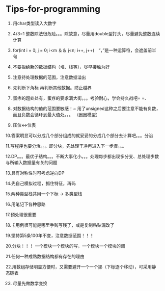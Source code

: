 # Tips-for-programming

1. 用char类型读入大数字

2. 4/3=1 整数除法很危险。。。除故意，尽量用double型打头，尽量避免整数连续计算

3. for(int i = 0, j = 0; i<m ＆＆ j<n; i++, j++)　“，”是一种运算符，会遮盖前半句

4. 不要拒绝新的数据结构（堆、栈等），尽早接触为好

5. 注意待处理数据的范围，注意数据溢出

6. 先判断下角标 再判断其他数据。防止越界

7. 蛋疼的题处处有，蛋疼的要求满大街。。。考验耐心，学会持久战吧= =、

8. 对数据结构的值的范围要敏感！~ 用了unsigned这种之后要注意不能有负数，而且负数会循环到最大值处。。。
   （圈圈模型）

9. 压位<->位表

10.答案明显可以分成几个部分组成的就妥妥的分成几个部分去计算吧。。。分治

11.写程序也要分治。。。即分块，先处理干净再进入下一步骤。。。

12.DP。。。最优子结构。。。不断大事化小。。。处理每步都出现多分支、总处理步数与所输入数据量有关的问题

13.具有对称性时可考虑逆向DP

14.先自己模拟过程，抓住特征，再码

15.两种类型栈共用一个下标 -> 多类型栈

16.用笔记下各种思路

17.预处理很重要

18.卡用例很可能是哪里手贱写残了，或是复制粘贴漏改了

19.坚持第5条100年不变，注意数据范围！！！

20.分块！！！ 一个模块一个模块的写，一个模块一个模块的调

21.任何一种成熟数据结构都有存在的理由

22.用数组存储明显方便时，又需要避开一个一个挪（下标逐个移动），可采用静态链表

23. 尽量先做数学变换
